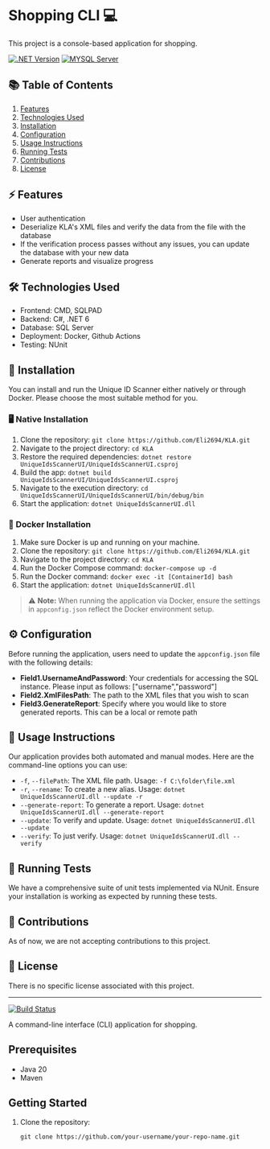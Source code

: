 # Shopping CLI 💻

This project is a console-based application for shopping.

[![.NET Version](https://img.shields.io/badge/.NET-6.0-blue.svg)](https://dotnet.microsoft.com/download)
[![MYSQL Server](https://img.shields.io/badge/SQL%20Server-latest-blue.svg)](https://www.microsoft.com/sql-server/)

## 📚 Table of Contents
1. [Features](#features)
2. [Technologies Used](#technologies-used)
3. [Installation](#installation)
4. [Configuration](#configuration)
5. [Usage Instructions](#usage-instructions)
6. [Running Tests](#running-tests)
7. [Contributions](#contributions)
8. [License](#license)

## ⚡ Features
- User authentication
- Deserialize KLA's XML files and verify the data from the file with the database
- If the verification process passes without any issues, you can update the database with your new data
- Generate reports and visualize progress

## 🛠️ Technologies Used
- Frontend: CMD, SQLPAD
- Backend: C#, .NET 6
- Database: SQL Server
- Deployment: Docker, Github Actions
- Testing: NUnit

## 🔧 Installation

You can install and run the Unique ID Scanner either natively or through Docker. Please choose the most suitable method for you.

### 🖥️ Native Installation
1. Clone the repository: `git clone https://github.com/Eli2694/KLA.git`
2. Navigate to the project directory: `cd KLA`
3. Restore the required dependencies: `dotnet restore UniqueIdsScannerUI/UniqueIdsScannerUI.csproj`
4. Build the app: `dotnet build UniqueIdsScannerUI/UniqueIdsScannerUI.csproj`
5. Navigate to the execution directory: `cd UniqueIdsScannerUI/UniqueIdsScannerUI/bin/debug/bin`
6. Start the application: `dotnet UniqueIdsScannerUI.dll`

### 🐳 Docker Installation
1. Make sure Docker is up and running on your machine.
2. Clone the repository: `git clone https://github.com/Eli2694/KLA.git`
3. Navigate to the project directory: `cd KLA`
4. Run the Docker Compose command: `docker-compose up -d`
5. Run the Docker  command: `docker exec -it [ContainerId] bash`
6. Start the application: `dotnet UniqueIdsScannerUI.dll`


> ⚠️ **Note:** When running the application via Docker, ensure the settings in `appconfig.json` reflect the Docker environment setup.


## ⚙️ Configuration
Before running the application, users need to update the `appconfig.json` file with the following details:
- **Field1.UsernameAndPassword**: Your credentials for accessing the SQL instance. Please input as follows: ["username","password"]
- **Field2.XmlFilesPath**: The path to the XML files that you wish to scan
- **Field3.GenerateReport**: Specify where you would like to store generated reports. This can be a local or remote path

## 📖 Usage Instructions
Our application provides both automated and manual modes. Here are the command-line options you can use:
- `-f`, `--filePath`: The XML file path. Usage: `-f C:\folder\file.xml`
- `-r`, `--rename`: To create a new alias. Usage: `dotnet UniqueIdsScannerUI.dll --update -r`
- `--generate-report`: To generate a report. Usage: `dotnet UniqueIdsScannerUI.dll --generate-report`
- `--update`: To verify and update. Usage: `dotnet UniqueIdsScannerUI.dll --update`
- `--verify`: To just verify. Usage: `dotnet UniqueIdsScannerUI.dll --verify`

## 🧪 Running Tests
We have a comprehensive suite of unit tests implemented via NUnit. Ensure your installation is working as expected by running these tests.

## 👥 Contributions
As of now, we are not accepting contributions to this project.

## 📄 License
There is no specific license associated with this project.

---

[![Build Status](https://github.com/your-username/your-repo-name/workflows/CI/badge.svg)](https://github.com/your-username/your-repo-name/actions)

A command-line interface (CLI) application for shopping.

## Prerequisites

- Java 20
- Maven

## Getting Started

1. Clone the repository:

   ```shell
   git clone https://github.com/your-username/your-repo-name.git
